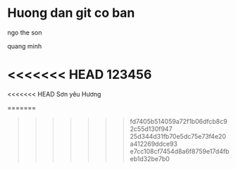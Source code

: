 # Huong dan git co ban

ngo the son

quang minh

<<<<<<< HEAD
123456
=======
<<<<<<< HEAD
Sơn yêu Hương

=======
>>>>>>> fd7405b514059a72f1b06dfcb8c92c55d130f947
>>>>>>> 25d344d31fb70e5dc75e73f4e20a412269ddce93
>>>>>>> e7cc108cf7454d8a6f8759e17d4fbeb1d32be7b0
